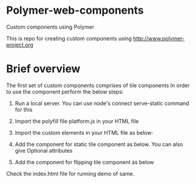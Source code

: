 Polymer-web-components
======================

Custom components using Polymer

This is repo for creating custom components using http://www.polymer-project.org

Brief overview
==============

The first set of custom components comprises of tile components
In order to use the component perform the below steps:

1. Run a local server. You can use node's connect serve-static command for this
2. Import the polyfill file platform.js in your HTML file
    
    <script type='text/javascript' src='js/platform.js' ></script>
    
3. Import the custom elements in your HTML file as below:

    <link rel='import' href='elements/x-tile/x-tile.html'>
		<link rel='import' href='elements/x-tile-flip/x-tile-flip.html'>

4. Add the component <x-tile> for static tile component as below. You can also give Optional attributes

    <x-tile size='large' bgColor="goldenrod" text="Tile large"></x-tile>
		<x-tile size='small' bgColor="steel-blue" text="Tile small" textPosition='right'></x-tile>

5. Add the component <x-tile-flip> for flipping tile component as below

    <x-tile-flip></x-tile-flip>

Check the index.html file for running demo of same.
